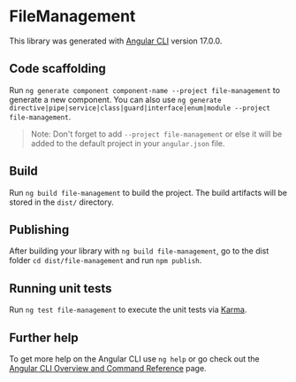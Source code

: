 # FileManagement

This library was generated with [Angular CLI](https://github.com/angular/angular-cli) version 17.0.0.

## Code scaffolding

Run `ng generate component component-name --project file-management` to generate a new component. You can also use
`ng generate directive|pipe|service|class|guard|interface|enum|module --project file-management`.

> Note: Don't forget to add `--project file-management` or else it will be added to the default project in your `angular.json` file.

## Build

Run `ng build file-management` to build the project. The build artifacts will be stored in the `dist/` directory.

## Publishing

After building your library with `ng build file-management`, go to the dist folder `cd dist/file-management` and run `npm publish`.

## Running unit tests

Run `ng test file-management` to execute the unit tests via [Karma](https://karma-runner.github.io).

## Further help

To get more help on the Angular CLI use `ng help` or go check out the [Angular CLI Overview and Command Reference](https://angular.io/cli) page.
